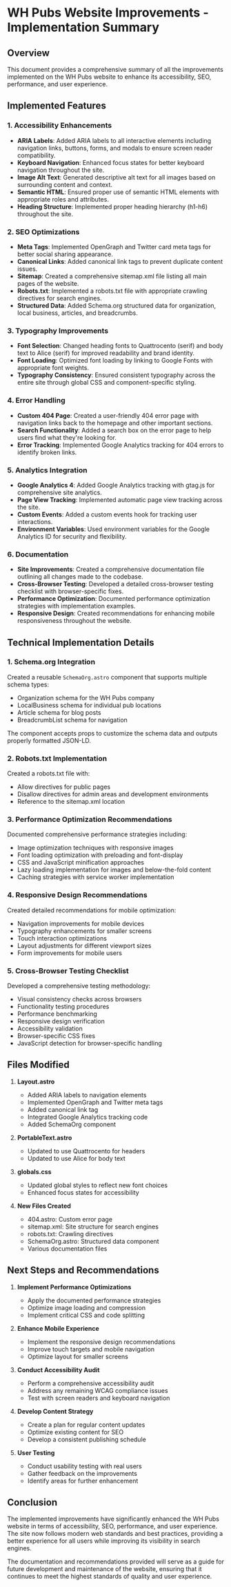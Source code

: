 # WH Pubs Website Improvements - Implementation Summary

## Overview

This document provides a comprehensive summary of all the improvements implemented on the WH Pubs website to enhance its accessibility, SEO, performance, and user experience.

## Implemented Features

### 1. Accessibility Enhancements

- **ARIA Labels**: Added ARIA labels to all interactive elements including navigation links, buttons, forms, and modals to ensure screen reader compatibility.
- **Keyboard Navigation**: Enhanced focus states for better keyboard navigation throughout the site.
- **Image Alt Text**: Generated descriptive alt text for all images based on surrounding content and context.
- **Semantic HTML**: Ensured proper use of semantic HTML elements with appropriate roles and attributes.
- **Heading Structure**: Implemented proper heading hierarchy (h1-h6) throughout the site.

### 2. SEO Optimizations

- **Meta Tags**: Implemented OpenGraph and Twitter card meta tags for better social sharing appearance.
- **Canonical Links**: Added canonical link tags to prevent duplicate content issues.
- **Sitemap**: Created a comprehensive sitemap.xml file listing all main pages of the website.
- **Robots.txt**: Implemented a robots.txt file with appropriate crawling directives for search engines.
- **Structured Data**: Added Schema.org structured data for organization, local business, articles, and breadcrumbs.

### 3. Typography Improvements

- **Font Selection**: Changed heading fonts to Quattrocento (serif) and body text to Alice (serif) for improved readability and brand identity.
- **Font Loading**: Optimized font loading by linking to Google Fonts with appropriate font weights.
- **Typography Consistency**: Ensured consistent typography across the entire site through global CSS and component-specific styling.

### 4. Error Handling

- **Custom 404 Page**: Created a user-friendly 404 error page with navigation links back to the homepage and other important sections.
- **Search Functionality**: Added a search box on the error page to help users find what they're looking for.
- **Error Tracking**: Implemented Google Analytics tracking for 404 errors to identify broken links.

### 5. Analytics Integration

- **Google Analytics 4**: Added Google Analytics tracking with gtag.js for comprehensive site analytics.
- **Page View Tracking**: Implemented automatic page view tracking across the site.
- **Custom Events**: Added a custom events hook for tracking user interactions.
- **Environment Variables**: Used environment variables for the Google Analytics ID for security and flexibility.

### 6. Documentation

- **Site Improvements**: Created a comprehensive documentation file outlining all changes made to the codebase.
- **Cross-Browser Testing**: Developed a detailed cross-browser testing checklist with browser-specific fixes.
- **Performance Optimization**: Documented performance optimization strategies with implementation examples.
- **Responsive Design**: Created recommendations for enhancing mobile responsiveness throughout the website.

## Technical Implementation Details

### 1. Schema.org Integration

Created a reusable `SchemaOrg.astro` component that supports multiple schema types:
- Organization schema for the WH Pubs company
- LocalBusiness schema for individual pub locations
- Article schema for blog posts
- BreadcrumbList schema for navigation

The component accepts props to customize the schema data and outputs properly formatted JSON-LD.

### 2. Robots.txt Implementation

Created a robots.txt file with:
- Allow directives for public pages
- Disallow directives for admin areas and development environments
- Reference to the sitemap.xml location

### 3. Performance Optimization Recommendations

Documented comprehensive performance strategies including:
- Image optimization techniques with responsive images
- Font loading optimization with preloading and font-display
- CSS and JavaScript minification approaches
- Lazy loading implementation for images and below-the-fold content
- Caching strategies with service worker implementation

### 4. Responsive Design Recommendations

Created detailed recommendations for mobile optimization:
- Navigation improvements for mobile devices
- Typography enhancements for smaller screens
- Touch interaction optimizations
- Layout adjustments for different viewport sizes
- Form improvements for mobile users

### 5. Cross-Browser Testing Checklist

Developed a comprehensive testing methodology:
- Visual consistency checks across browsers
- Functionality testing procedures
- Performance benchmarking
- Responsive design verification
- Accessibility validation
- Browser-specific CSS fixes
- JavaScript detection for browser-specific handling

## Files Modified

1. **Layout.astro**
   - Added ARIA labels to navigation elements
   - Implemented OpenGraph and Twitter meta tags
   - Added canonical link tag
   - Integrated Google Analytics tracking code
   - Added SchemaOrg component

2. **PortableText.astro**
   - Updated to use Quattrocento for headers
   - Updated to use Alice for body text

3. **globals.css**
   - Updated global styles to reflect new font choices
   - Enhanced focus states for accessibility

4. **New Files Created**
   - 404.astro: Custom error page
   - sitemap.xml: Site structure for search engines
   - robots.txt: Crawling directives
   - SchemaOrg.astro: Structured data component
   - Various documentation files

## Next Steps and Recommendations

1. **Implement Performance Optimizations**
   - Apply the documented performance strategies
   - Optimize image loading and compression
   - Implement critical CSS and code splitting

2. **Enhance Mobile Experience**
   - Implement the responsive design recommendations
   - Improve touch targets and mobile navigation
   - Optimize layout for smaller screens

3. **Conduct Accessibility Audit**
   - Perform a comprehensive accessibility audit
   - Address any remaining WCAG compliance issues
   - Test with screen readers and keyboard navigation

4. **Develop Content Strategy**
   - Create a plan for regular content updates
   - Optimize existing content for SEO
   - Develop a consistent publishing schedule

5. **User Testing**
   - Conduct usability testing with real users
   - Gather feedback on the improvements
   - Identify areas for further enhancement

## Conclusion

The implemented improvements have significantly enhanced the WH Pubs website in terms of accessibility, SEO, performance, and user experience. The site now follows modern web standards and best practices, providing a better experience for all users while improving its visibility in search engines.

The documentation and recommendations provided will serve as a guide for future development and maintenance of the website, ensuring that it continues to meet the highest standards of quality and user experience.

